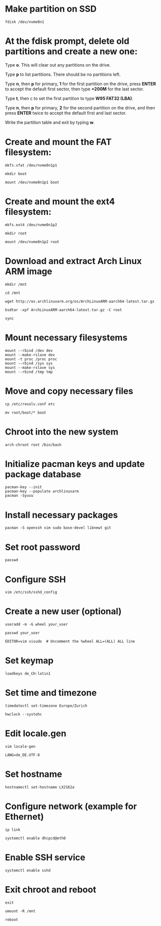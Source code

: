 # Make partition on SSD
```
fdisk /dev/nvme0n1
```
# At the fdisk prompt, delete old partitions and create a new one:
Type **o**. This will clear out any partitions on the drive.

Type **p** to list partitions. There should be no partitions left.

Type **n**, then **p** for primary, **1** for the first partition on the drive, press **ENTER** to accept the default first sector, then type **+200M** for the last sector.

Type **t**, then c to set the first partition to type **W95 FAT32 (LBA)**.

Type **n**, then **p** for primary, **2** for the second partition on the drive, and then press **ENTER** twice to accept the default first and last sector.

Write the partition table and exit by typing **w**.

# Create and mount the FAT filesystem:
```
mkfs.vfat /dev/nvme0n1p1
```
```
mkdir boot
```
```
mount /dev/nvme0n1p1 boot
```
# Create and mount the ext4 filesystem:
```
mkfs.ext4 /dev/nvme0n1p2
```
```
mkdir root
```
```
mount /dev/nvme0n1p2 root
```
# Download and extract Arch Linux ARM image
```
mkdir /mnt
```
```
cd /mnt
```
```
wget http://os.archlinuxarm.org/os/ArchLinuxARM-aarch64-latest.tar.gz
```
```
bsdtar -xpf ArchLinuxARM-aarch64-latest.tar.gz -C root
```
```
sync
```
# Mount necessary filesystems
```
mount --rbind /dev dev
mount --make-rslave dev
mount -t proc /proc proc
mount --rbind /sys sys
mount --make-rslave sys
mount --rbind /tmp tmp
```
# Move and copy necessary files
```
cp /etc/resolv.conf etc
```
```
mv root/boot/* boot
```
# Chroot into the new system
```
arch-chroot root /bin/bash
```

# Initialize pacman keys and update package database
```
pacman-key --init
pacman-key --populate archlinuxarm
pacman -Syuuu
```
# Install necessary packages
```
pacman -S openssh vim sudo base-devel libnewt git
```
# Set root password
```
passwd
```
# Configure SSH
```
vim /etc/ssh/sshd_config
```
# Create a new user (optional)
```
useradd -m -G wheel your_user
```
```
passwd your_user
```
```
EDITOR=vim visudo  # Uncomment the %wheel ALL=(ALL) ALL line
```
# Set keymap
```
loadkeys de_CH-latin1
```
# Set time and timezone
```
timedatectl set-timezone Europe/Zurich
```
```
hwclock --systohc
```
# Edit locale.gen
```
vim locale-gen
```
```
LANG=de_DE.UTF-8
```
# Set hostname
```
hostnamectl set-hostname LX2162a
```
# Configure network (example for Ethernet)
```
ip link
```
```
systemctl enable dhcpcd@eth0
```
# Enable SSH service
```
systemctl enable sshd
```
# Exit chroot and reboot
```
exit
```
```
umount -R /mnt
```
```
reboot
```
